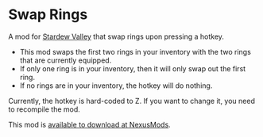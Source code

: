 # Swap Rings

A mod for [Stardew Valley](https://www.stardewvalley.net/) that swap rings upon pressing a hotkey.

- This mod swaps the first two rings in your inventory with the two rings that are currently equipped.
- If only one ring is in your inventory, then it will only swap out the first ring.
- If no rings are in your inventory, the hotkey will do nothing.

Currently, the hotkey is hard-coded to Z. If you want to change it, you need to recompile the mod.

This mod is [available to download at NexusMods](https://www.nexusmods.com/stardewvalley/mods/21205).
